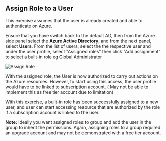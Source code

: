 ## Assign Role to a User
This exercise assumes that the user is already created and able to authenticate on Azure.

Ensure that you have switch back to the default AD, then from the Azure side panel select the **Azure Active Directory**, and from the next panel, select **Users**. From the list of users, select the the respective user and under the user profile, select "Assigned roles" then click "Add assignment" to select a built-in role eg Global Administrator

![Assign Role]()

With the assigned role, the User is now authorized to carry out actions on the Azure resources. However, to start using this access, the user profile would have to be linked to subscription account. ( May not be able to implement this as free tier account due to limitation)

With this exercise, a built-in role has been successfully assigned to a new user, and user can start accessing resource that are authorized by the role if a subscription account is linked to the user.

**Note:** Ideally you want assigned roles to group and add the user in the group to inherit the permissions. Again, assigning roles to a group required an upgrade account and may not be demonstrated with a free tier account.